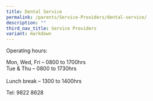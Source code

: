 ```yaml
---
title: Dental Service
permalink: /parents/Service-Providers/dental-service/
description: ""
third_nav_title: Service Providers
variant: markdown
---
```

Operating hours:

Mon, Wed, Fri – 0800 to 1700hrs<br>
Tue &amp; Thu – 0800 to 1730hrs<br><br>
Lunch break – 1300 to 1400hrs
 
Tel: 9822 8628